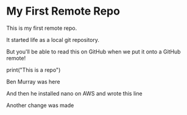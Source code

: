 # My First Remote Repo

This is my first remote repo.

It started life as a local git repository.

But you'll be able to read this on GitHub when we put it onto a GitHub remote!

print("This is a repo")

Ben Murray was here

And then he installed nano on AWS and wrote this line

Another change was made
